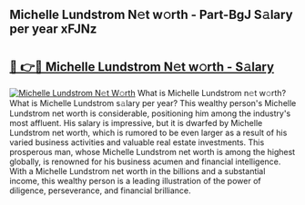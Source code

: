 ## Michelle Lundstrom N𝚎t w𝚘rth - Part-BgJ S𝚊lary per year xFJNz

# <h2><a href="http://gc4ak6.nevu.top/?p=Michelle+Lundstrom">🔗 👉🔴 Michelle Lundstrom N𝚎t w𝚘rth - S𝚊lary</a></h2>

[![Michelle Lundstrom N𝚎t W𝚘rth](https://i.imgur.com/Oavwk0R.jpeg)](http://gc4ak6.nevu.top/?p=Michelle+Lundstrom)
What is Michelle Lundstrom n𝚎t w𝚘rth? What is Michelle Lundstrom s𝚊lary per year?
This wealthy person's Michelle Lundstrom net worth is considerable, positioning him among the industry's most affluent. His salary is impressive, but it is dwarfed by Michelle Lundstrom net worth, which is rumored to be even larger as a result of his varied business activities and valuable real estate investments. This prosperous man, whose Michelle Lundstrom net worth is among the highest globally, is renowned for his business acumen and financial intelligence. With a Michelle Lundstrom net worth in the billions and a substantial income, this wealthy person is a leading illustration of the power of diligence, perseverance, and financial brilliance.
